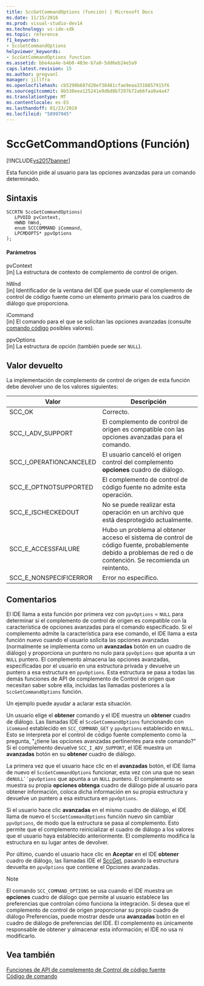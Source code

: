 ```yaml
---
title: SccGetCommandOptions (función) | Microsoft Docs
ms.date: 11/15/2016
ms.prod: visual-studio-dev14
ms.technology: vs-ide-sdk
ms.topic: reference
f1_keywords:
- SccGetCommandOptions
helpviewer_keywords:
- SccGetCommandOptions function
ms.assetid: bbe4aa4e-b4b0-403e-b7a0-5dd6eb24e5a9
caps.latest.revision: 15
ms.author: gregvanl
manager: jillfra
ms.openlocfilehash: cb5290b607d20ef38481cfae9eaa3310857915f6
ms.sourcegitcommit: 8b538eea125241e9d6d8b7297b72a66faa9a4a47
ms.translationtype: MT
ms.contentlocale: es-ES
ms.lasthandoff: 01/23/2019
ms.locfileid: "58997945"
---
```

# <a name="sccgetcommandoptions-function"></a>SccGetCommandOptions (Función)
[!INCLUDE[vs2017banner](../includes/vs2017banner.md)]

Esta función pide al usuario para las opciones avanzadas para un comando determinado.  
  
## <a name="syntax"></a>Sintaxis  
  
```cpp#  
SCCRTN SccGetCommandOptions(  
   LPVOID pvContext,  
   HWND hWnd,  
   enum SCCCOMMAND iCommand,  
   LPCMDOPTS* ppvOptions  
);  
```  
  
#### <a name="parameters"></a>Parámetros  
 pvContext  
 [in] La estructura de contexto de complemento de control de origen.  
  
 hWnd  
 [in] Identificador de la ventana del IDE que puede usar el complemento de control de código fuente como un elemento primario para los cuadros de diálogo que proporciona.  
  
 iCommand  
 [in] El comando para el que se solicitan las opciones avanzadas (consulte [comando código](../extensibility/command-code-enumerator.md) posibles valores).  
  
 ppvOptions  
 [in] La estructura de opción (también puede ser `NULL`).  
  
## <a name="return-value"></a>Valor devuelto  
 La implementación de complemento de control de origen de esta función debe devolver uno de los valores siguientes:  
  
|Valor|Descripción|  
|-----------|-----------------|  
|SCC_OK|Correcto.|  
|SCC_I_ADV_SUPPORT|El complemento de control de origen es compatible con las opciones avanzadas para el comando.|  
|SCC_I_OPERATIONCANCELED|El usuario canceló el origen control del complemento **opciones** cuadro de diálogo.|  
|SCC_E_OPTNOTSUPPORTED|El complemento de control de código fuente no admite esta operación.|  
|SCC_E_ISCHECKEDOUT|No se puede realizar esta operación en un archivo que está desprotegido actualmente.|  
|SCC_E_ACCESSFAILURE|Hubo un problema al obtener acceso el sistema de control de código fuente, probablemente debido a problemas de red o de contención. Se recomienda un reintento.|  
|SCC_E_NONSPECIFICERROR|Error no específico.|  
  
## <a name="remarks"></a>Comentarios  
 El IDE llama a esta función por primera vez con `ppvOptions` = `NULL` para determinar si el complemento de control de origen es compatible con la característica de opciones avanzadas para el comando especificado. Si el complemento admite la característica para ese comando, el IDE llama a esta función nuevo cuando el usuario solicita las opciones avanzadas (normalmente se implementa como un **avanzadas** botón en un cuadro de diálogo) y proporciona un puntero no nulo para `ppvOptions` que apunta a un `NULL` puntero. El complemento almacena las opciones avanzadas, especificadas por el usuario en una estructura privada y devuelve un puntero a esa estructura en `ppvOptions`. Esta estructura se pasa a todas las demás funciones de API de complemento de Control de origen que necesitan saber sobre ella, incluidas las llamadas posteriores a la `SccGetCommandOptions` función.  
  
 Un ejemplo puede ayudar a aclarar esta situación.  
  
 Un usuario elige el **obtener** comando y el IDE muestra un **obtener** cuadro de diálogo. Las llamadas IDE el `SccGetCommandOptions` funcionando con `iCommand` establecido en `SCC_COMMAND_GET` y `ppvOptions` establecido en `NULL`. Esto se interpreta por el control de código fuente complemento como la pregunta, "¿tiene las opciones avanzadas pertinentes para este comando?" Si el complemento devuelve `SCC_I_ADV_SUPPORT`, el IDE muestra un **avanzadas** botón en su **obtener** cuadro de diálogo.  
  
 La primera vez que el usuario hace clic en el **avanzadas** botón, el IDE llama de nuevo el `SccGetCommandOptions` funcionar, esta vez con una que no sean de`NULL``ppvOptions` que apunta a un `NULL` puntero. El complemento se muestra su propia **opciones obtenga** cuadro de diálogo pide al usuario para obtener información, coloca dicha información en su propia estructura y devuelve un puntero a esa estructura en `ppvOptions`.  
  
 Si el usuario hace clic **avanzadas** en el mismo cuadro de diálogo, el IDE llama de nuevo el `SccGetCommandOptions` función nuevo sin cambiar `ppvOptions`, de modo que la estructura se pasa al complemento. Esto permite que el complemento reinicializar el cuadro de diálogo a los valores que el usuario haya establecido anteriormente. El complemento modifica la estructura en su lugar antes de devolver.  
  
 Por último, cuando el usuario hace clic en **Aceptar** en el IDE **obtener** cuadro de diálogo, las llamadas IDE el [SccGet](../extensibility/sccget-function.md), pasando la estructura devuelta en `ppvOptions` que contiene el Opciones avanzadas.  
  
> [!NOTE]
>  El comando `SCC_COMMAND_OPTIONS` se usa cuando el IDE muestra un **opciones** cuadro de diálogo que permite al usuario establece las preferencias que controlan cómo funciona la integración. Si desea que el complemento de control de origen proporcionar su propio cuadro de diálogo Preferencias, puede mostrar desde una **avanzadas** botón en el cuadro de diálogo de preferencias del IDE. El complemento es únicamente responsable de obtener y almacenar esta información; el IDE no usa ni modificarlo.  
  
## <a name="see-also"></a>Vea también  
 [Funciones de API de complemento de Control de código fuente](../extensibility/source-control-plug-in-api-functions.md)   
 [Código de comando](../extensibility/command-code-enumerator.md)
